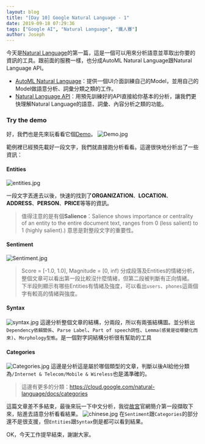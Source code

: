 ```yaml
---
layout: blog
title: "[Day 10] Google Natural Language - 1"
date: 2019-09-18 07:29:36
tags: ["Google AI", "Natural Language", "鐵人賽"]
author: Joseph
---
```

今天是[Natural Language](https://cloud.google.com/natural-language/)的第一篇，這是一個可以用來分析語意並萃取出你要的資訊的工具。跟前面的服務一樣，也分成AutoML Natural Language跟Natural Language API。
- [AutoML Natural Language](https://cloud.google.com/natural-language/docs/quickstart)：提供一個UI介面訓練自己的Model，並用自己的Model做語意分析、詞彙分類之類的工作。
- [Natural Language API](https://cloud.google.com/natural-language/docs/quickstart)：用預先訓練好的API直接給你基本的分析，讓我們更快理解Natural Language的語意、詞彙、內容分析之類的功能。
<!-- more -->

### Try the demo
好，我們也是先來玩看看它個[Demo](https://cloud.google.com/natural-language/#natural-language-api-demo)。
![Demo.jpg](Demo.jpg)


範例裡已經預先載好一段文字，我們就直接跑分析看看。這邊很快地分析出了一些資訊：
#### Entities
![entities.jpg](entities.jpg)

一段文字丟進去以後，快速的找到了**ORGANIZATION**、**LOCATION**、**ADDRESS**、**PERSON**、**PRICE**等等的資訊。
> 值得注意的是有個**Salience**：Salience shows importance or centrality of an entity to the entire document text, ranges from 0 (less salient) to 1 (highly salient).)
> 意思是對整段文字的重要性。

#### Sentiment
![Sentiment.jpg](Sentiment.jpg)
> Score = [-1.0, 1.0], Magnitude = [0, inf)
分成段落及Entities的情緒分析，整個文章可以看出第一段比較沒什麼情緒，但第二段被判斷有正向情緒。
下半段則顯示有哪些Entities有情緒及強度，可以看出`users`、`phones`這兩個字有較高的情緒與強度。

#### Syntax
![syntax.jpg](syntax.jpg)
這邊分析整個文章的結構，分兩段，所以有兩張結構圖。並分析出`Dependency依賴關係`、`Parse Label`、`Part of speech詞性`、`Lemma(感覺是從哪變化而來)`、`Morphology型態`。是一個對字詞結構分析很有幫助的工具

#### Categories
![Categories.jpg](Categories.jpg)
這邊是分析這是屬於哪個類型的文章，判斷以後AI給他分類為`/Internet & Telecom/Mobile & Wireless`也是滿準確的。
> 這邊有更多的分類：https://cloud.google.com/natural-language/docs/categories

這篇文章差不多結束，最後來玩一下中文分析，我從[故宮](https://www.npm.gov.tw/Article.aspx?sNo=03001502)官網簡介第一段擷取下來，貼進去語意分析看看結果。
![chinese.jpg](chinese.jpg)
在`Sentiment`跟`Categories`的部分還不是很支援，但`Entities`跟`Syntax`倒是都可以看到結果。

OK，今天工作提早結束，謝謝大家。
